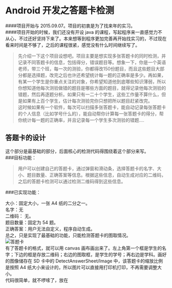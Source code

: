 # Android 开发之答题卡检测
####项目开始与 2015.09.07。项目的初衷是为了找来年的实习。  
####项目开始的时候，我们还没有开设 java 的课程，写起程序来一直感觉力不从心，不过还好坚持下来了。本来想等到程序更加完善再开始找实习的，不过现在看来时间是不够了，之后的课程很紧，感觉没有什么时间继续写了。

> 先介绍一下这个项目设想吧。项目主要是想实现多张答题卡的同时检测，并记录不同答题卡的信息，包括得分，错误题目等。想象一下，你是一个英语老师，带三个班，每一次的测验，你都得改150份题目，而且这些题目大部分都是选择题，改完之后也许还希望统计每一题的正确率是多少。再如果，有某一个学生是你重点关注的对象，你希望知道他到底哪些知识薄弱，所以你想知道他每次测验做错的题目是哪些方面的题目，就得记录他每次测验的错题，然后再逐题分析。如果只有一二十个学生，这些工作量不算什么，但是如果有上百个学生，估计每次测验完你只想把所以题目赶紧改完。  
> 这时候如果有一个软件，每次可以扫描多张答题卡，能自动记录每张答题卡的个人信息（比如学号什么的），能自动帮你计算每一张答题卡的得分，帮你统计每一题的正确率，并且记录每一个学生多次测验的错题....  
  

## 答题卡的设计 ##
这个部分是最基础的部分，后面核心的检测代码得围绕着这个部分来写。  
###目标功能：  
>用户可以创建自己的答题卡，通过弹窗和滑动条，选择答题卡的名字、大小、题目数量、正确答案等信息。根据这些信息，自动生成对应的二维码，之后的答题卡检测可以通过检测二维码得到这些信息。  


###已实现功能：  
>
大小：固定大小，一张 A4 纸的二分之一。  
名字：无  
二维码： 无。  
题目数量：固定为 54 题。  
正确答案：用户无法自定义，程序自动生成。  
总之，只是实现了最基础的功能，只能检测答题卡的图取情况。  
![答题卡](https://github.com/TuXin-GitHub/DetectAnswerSheets/blob/master/image/AnswerSheet.png)  
有了答题卡的格式，就可以用 canvas 画布画出来了。左上角第一个框是学生的名字；下边的框是存放二维码；右边的图取框，是学生的学号；再右边是学科。画好的图像储存在 SD 卡中的 DetectAnswerSheet/Image 中，该答题卡的缩放比例是按照 A4 纸大小来设计的，所以图片可以直接用打印机打印，不再需要调整大小。  
代码很简单，就不啰嗦了，放在

